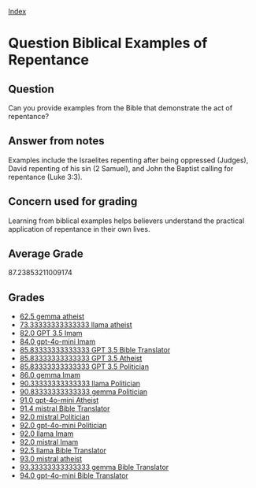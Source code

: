 
[Index](../../index.md)
# Question Biblical Examples of Repentance
## Question
Can you provide examples from the Bible that demonstrate the act of repentance?

## Answer from notes
Examples include the Israelites repenting after being oppressed (Judges), David repenting of his sin (2 Samuel), and John the Baptist calling for repentance (Luke 3:3).

## Concern used for grading
Learning from biblical examples helps believers understand the practical application of repentance in their own lives.

## Average Grade
87.23853211009174

## Grades
 * [62.5 gemma atheist](../answers/gemma_atheist/Biblical_Examples_of_Repentance.md)
 * [73.33333333333333 llama atheist](../answers/llama_atheist/Biblical_Examples_of_Repentance.md)
 * [82.0 GPT 3.5 Imam](../answers/GPT_3.5_Imam/Biblical_Examples_of_Repentance.md)
 * [84.0 gpt-4o-mini Imam](../answers/gpt-4o-mini_Imam/Biblical_Examples_of_Repentance.md)
 * [85.83333333333333 GPT 3.5 Bible Translator](../answers/GPT_3.5_Bible_Translator/Biblical_Examples_of_Repentance.md)
 * [85.83333333333333 GPT 3.5 Atheist](../answers/GPT_3.5_Atheist/Biblical_Examples_of_Repentance.md)
 * [85.83333333333333 GPT 3.5 Politician](../answers/GPT_3.5_Politician/Biblical_Examples_of_Repentance.md)
 * [86.0 gemma Imam](../answers/gemma_Imam/Biblical_Examples_of_Repentance.md)
 * [90.33333333333333 llama Politician](../answers/llama_Politician/Biblical_Examples_of_Repentance.md)
 * [90.83333333333333 gemma Politician](../answers/gemma_Politician/Biblical_Examples_of_Repentance.md)
 * [91.0 gpt-4o-mini Atheist](../answers/gpt-4o-mini_Atheist/Biblical_Examples_of_Repentance.md)
 * [91.4 mistral Bible Translator](../answers/mistral_Bible_Translator/Biblical_Examples_of_Repentance.md)
 * [92.0 mistral Politician](../answers/mistral_Politician/Biblical_Examples_of_Repentance.md)
 * [92.0 gpt-4o-mini Politician](../answers/gpt-4o-mini_Politician/Biblical_Examples_of_Repentance.md)
 * [92.0 llama Imam](../answers/llama_Imam/Biblical_Examples_of_Repentance.md)
 * [92.0 mistral Imam](../answers/mistral_Imam/Biblical_Examples_of_Repentance.md)
 * [92.5 llama Bible Translator](../answers/llama_Bible_Translator/Biblical_Examples_of_Repentance.md)
 * [93.0 mistral atheist](../answers/mistral_atheist/Biblical_Examples_of_Repentance.md)
 * [93.33333333333333 gemma Bible Translator](../answers/gemma_Bible_Translator/Biblical_Examples_of_Repentance.md)
 * [94.0 gpt-4o-mini Bible Translator](../answers/gpt-4o-mini_Bible_Translator/Biblical_Examples_of_Repentance.md)
